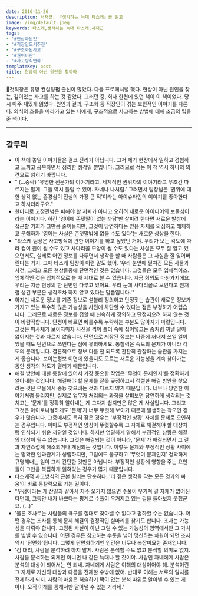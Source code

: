 ```yaml
---
date: 2016-11-26
description: 서재근, 『생각하는 늑대 타스케』를 읽고
image: /img/default.jpeg
keywords: 타스케,생각하는 늑대 타스케,서재근
tags:
- '#현상과원인'
- '#직장인도서추천'
- '#구조화된사고'
- '#권위비판'
- '#사고방식변화'
templateKey: post
title: 현상이 아닌 원인을 찾아라
---
```


첫직장은 유명 컨설팅펌 출신이 많았다. 다들 프로페셔녈 했다. 현상이 아닌 원인을 찾는, 깊이있는 사고를 하는 것 같았다. 그러던 중, 회사 한켠에 있던 책이 이 책이었다. 당시 아주 재밌게 읽었다. 원인과 결과, 구조화 등 직장인이 겪는 보편적인 이야기를 다룬다. 의식의 흐름을 따라가고 있는 나에게, 구조적으로 사고하는 방법에 대해 조금의 팁을 준 책이다.

-----
## 갈무리

- 이 책에 놓일 이야기들은 결코 진리가 아닙니다. 그저 제가 현장에서 일하고 경험하고 느끼고 공부하면서 정리한 생각일 뿐입니다. 그러므로 적는 이 책 역시 하나의 의견으로 읽히기 바랍니다.
- " (...중략) '유명한 전문가의 이야기라고, 세계적인 권위자의 이야기라고 무조건 따르지는 말게. 그들 역시 틀릴 수 있어. 자네나 나처럼.' 그러면서 팀장님은 '권위에 대한 생각 없는 존경심이 진실의 가장 큰 적'이라는 아이슈타인의 이야기를 좋아한다고 하시더라구요."
- 한마디로 고정관념은 피해야 할 지뢰가 아니고 오히려 새로운 아이디어의 보물섬이라는 이야기다. 하긴 '영어에 존댓말이 없는 까닭'만 살피려 한다면 새로운 발상에 접근할 기회가 그만큼 줄어들지만, 그것이 당연하다는 믿음 자체를 의심하고 해체하고 분해하자 '영어는 사실은 존댓말밖에 없을 수도 있다'는 새로운 상상을 한다.
- "타스케 팀장은 사고방식에 관한 이야기를 하고 싶었던 거야. 우리가 보는 각도에 따라 컵이 원이 될 수도 있고 사다리꼴 모양이 될 수도 있다는 사실은 모두 잘 알고 있으면서도, 실제로 어떤 정보를 다루면서 생각을 할 때 사람들은 그 사실을 잘 잊어버린다는 거지. 그때 타스케 팀장이 이런 말도 했어. '우리 눈앞에 펼쳐진 모든 사물과 사건, 그리고 모든 현상들중에 단면적인 것은 없습니다. 그것들은 모두 입체적이죠. 입체적인 것은 입체적으로 볼 때 제대로 볼 수 있습니다. 지금 회의도 마찬가지에요. 우리는 지금 현상의 한 단면만 다루고 있어요. 우리 눈에 사다리꼴로 보인다고 원처럼 생긴 부분은 생각조차 하지 않고 있다는 말씀입니다.'"
- 하지만 새로운 정보를 기존 정보로 섣불리 정의하고 단정짓는 습관이 새로운 정보가 가지고 있는 무수히 많은 가능성을 사전에 차단할 수 있다는 점은 부정하기 어렵습니다. 그러므로 새로운 정보를 접할 때 신속하게 정의하고 단정지으려 하지 않는 것이 바람직합니다. 단정이 빠르면 빠를수록 누락하는 부분도 많아지기 마련입니다. 그것은 피사체가 보이자마자 사진을 찍어 폴더 속에 집어넣고는 좀처럼 꺼낼 일이 없어지는 것과 다르지 않습니다. 단면으로 저장된 정보는 나중에 꺼내져 쓰일 일이 있을 때도 단면으로 쓰인다는 점에 유의하세요. 통찰력은 속도의 문제가 아니라 각도의 문제입니다. 결론적으로 정보 다룰 땐 되도록 찬찬히 관찰하는 습관을 가지는 게 좋습니다. 보이는정보 이면에 있을지도 모르는 새로운 가능성을 계속 찾아가는 동안 생각의 각도가 열리기 때문입니다.
- 해결 방안에 대한 통찰에 있어서 가장 중요한 작업은 '무엇이 문제인지'를 정확하게 알아내는 것입니다. 해결해야 할 문제를 잘못 규정하고서 적절한 해결 방안을 찾으려는 것은 우물에서 숭늉 찾으려는 것과 다르지 않기 때문입니다. 너무나 당연한 이야기처럼 들리지만, 실제로 업무가 처리되는 과정을 살펴보면 당연하게 생각되는 것치고는 '문제'를 정확히 알아내는 게 그다지 쉽지만은 않은 게 사실입니다. 그리고 그것은 아이로니컬하게도 '문제'가 너무 뚜렷해 보이기 때문에 발생하는 착오인 경우가 많습니다. 그중에서도 특히 잦은 경우는 '부정적인 상황' 자체를 문제로 오인하는 경우입니다. 아마도 부정적인 양상이 뚜렷할수록 그 자체로 해결해야 할 대상처럼 인식되기 쉬운 까닭일 것입니다. 하지만 엄밀하게 말해서 부정적인 상황은 해결의 대상이 될수 없습니다. 그것은 해결되는 것이 아니라, '문제'가 해결되면서 그 결과 자연스럽게 해소되거나 개선되는 것입니다. 이렇듯 문제와 부정적인 상황 사이에는 명확한 인과관계가 성립하지만, 그럼에도 불구하고 '무엇이 문제인지' 정확하게 규명해내는 일이 그리 간단한 것만은 아닙니다. 부정적인 상황에 영향을 주는 요인들이 그만큼 복잡하게 얽혀있는 경우가 많기 때문입니다.
- 타스케적 사고방식의 근본 원리는 단순하다. '더 깊은 생각을 막는 모든 것과의 싸움'이 바로 동찰력으로 가는 길이다.
- "우정이라는 게 산길과 같아서 자주 오가지 않으면 수풀이 우거져 길 자체가 없어진다던데, 그동안 내가 바쁘다는 핑계로 수풀이 우거지고 있는 길을 돌아보지 못했군요. (...)"
- '물론 조사로는 사람들의 욕구를 절대로 찾아낼 수 없다고 폄하할 수는 없습니다. 어떤 경우는 조사를 통해 문제 해결의 결정적인 실마리를 찾기도 합니다. 조사는 가능성을 다뤄야 합니다. 고정된 사실이 아닌 그럴 수 있는 가능성의 영역에서만 그 가치를 빛낼 수 있습니다. 어떤 경우든 참고하는 수준을 넘어 맹신하는 차원이 되면 조사 역시 '단면화'됩니다. 그렇게 단면화하기엔 인간은 너무나 복잡미묘한 존재입니다.
- '김 대리, 사람을 분석하려 하지 말게. 사람은 분석할 수도 없고 분석할 의미도 없지. 사람을 분석하는 외계인 아니면 나 같은 늑대나 할 짓이야. 사람인 자네에게 사람은 분석의 대상이 되어서는 안 되네. 자네에게 사람은 이해의 대상이어야 해. 분석이란 그 자체로 자신의 대상과 다름을 전제할 수밖에 없어. 반대로 이해는 서로의 일치를 전제하게 되지. 사람의 마음은 허술하기 짝이 없는 분석 따위로 알아낼 수 있는 게 아냐. 오직 이해를 통해서만 알아낼 수 있는 거라네.'